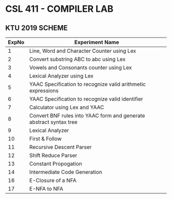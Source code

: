 # CSL 411  - COMPILER LAB
## KTU 2019 SCHEME

| ExpNo | Experiment Name |
|----------|----------|
|1   | Line, Word and Character Counter using Lex    |
|2   | Convert substring ABC to abc using Lex   |
|3   | Vowels and Consonants counter using Lex  |
|4   | Lexical Analyzer using Lex   |
|5   | YAAC Specification to recognize valid arithmetic expressions   |
|6   | YAAC Specification to recognize valid identifier   |
|7   | Calculator using Lex and YAAC   |
|8   | Convert BNF rules into YAAC form and generate abstract syntax tree   |
|9   | Lexical Analyzer   |
|10   | First & Follow   |
|11   | Recursive Descent Parser   |
|12   | Shift Reduce Parser   |
|13   | Constant Propogation   |
|14   | Intermediate Code Generation   |
|16   | E-Closure of a NFA   |
|17   | E-NFA to NFA  |
